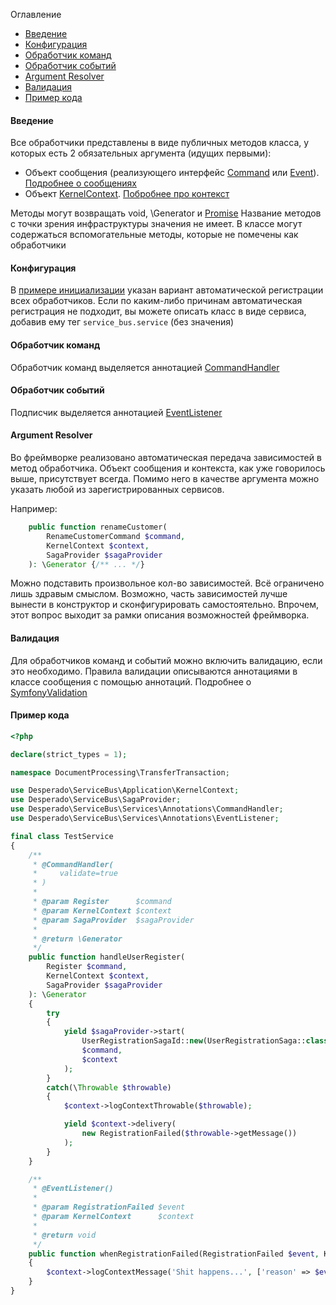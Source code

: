 Оглавление
* [Введение](https://github.com/mmasiukevich/service-bus/blob/master/doc/ru_massage_handlers.md#%D0%92%D0%B2%D0%B5%D0%B4%D0%B5%D0%BD%D0%B8%D0%B5)
* [Конфигурация](https://github.com/mmasiukevich/service-bus/blob/master/doc/ru_massage_handlers.md#%D0%9A%D0%BE%D0%BD%D1%84%D0%B8%D0%B3%D1%83%D1%80%D0%B0%D1%86%D0%B8%D1%8F)
* [Обработчик команд](https://github.com/mmasiukevich/service-bus/blob/master/doc/ru_massage_handlers.md#%D0%9E%D0%B1%D1%80%D0%B0%D0%B1%D0%BE%D1%82%D1%87%D0%B8%D0%BA-%D0%BA%D0%BE%D0%BC%D0%B0%D0%BD%D0%B4)
* [Обработчик событий](https://github.com/mmasiukevich/service-bus/blob/master/doc/ru_massage_handlers.md#%D0%9E%D0%B1%D1%80%D0%B0%D0%B1%D0%BE%D1%82%D1%87%D0%B8%D0%BA-%D1%81%D0%BE%D0%B1%D1%8B%D1%82%D0%B8%D0%B9)
* [Argument Resolver](https://github.com/mmasiukevich/service-bus/blob/master/doc/ru_massage_handlers.md#argument-resolver)
* [Валидация](https://github.com/mmasiukevich/service-bus/blob/master/doc/ru_massage_handlers.md#%D0%92%D0%B0%D0%BB%D0%B8%D0%B4%D0%B0%D1%86%D0%B8%D1%8F)
* [Пример кода](https://github.com/mmasiukevich/service-bus/blob/master/doc/ru_massage_handlers.md#%D0%9F%D1%80%D0%B8%D0%BC%D0%B5%D1%80-%D0%BA%D0%BE%D0%B4%D0%B0)

#### Введение
Все обработчики представлены в виде публичных методов класса, у которых есть 2 обязательных аргумента (идущих первыми):
* Объект сообщения (реализующего интерфейс [Command](https://github.com/mmasiukevich/service-bus/blob/master/src/Common/Contract/Messages/Command.php) или [Event](https://github.com/mmasiukevich/service-bus/blob/master/src/Common/Contract/Messages/Event.php)). [Подробнее о сообщениях](https://github.com/mmasiukevich/service-bus/blob/master/doc/ru_messages.md)
* Объект [KernelContext](https://github.com/mmasiukevich/service-bus/blob/master/src/Application/KernelContext.php). [Побробнее про контекст](https://github.com/mmasiukevich/service-bus/blob/master/doc/ru_context.md)

Методы могут возвращать void, \Generator и [Promise](https://github.com/amphp/amp/blob/master/lib/Promise.php)
Название методов с точки зрения инфраструктуры значения не имеет.
В классе могут содержаться вспомогательные методы, которые не помечены как обработчики

#### Конфигурация
В [примере инициализации](https://github.com/mmasiukevich/service-bus/blob/master/doc/ru_initialization.md) указан вариант автоматической регистрации всех обработчиков. Если по каким-либо причинам автоматическая регистрация не подходит, вы можете описать класс в виде сервиса, добавив ему тег ```service_bus.service``` (без значения)

#### Обработчик команд
Обработчик команд выделяется аннотацией [CommandHandler](https://github.com/mmasiukevich/service-bus/blob/master/src/Services/Annotations/CommandHandler.php)

#### Обработчик событий
Подписчик выделяется аннотацией [EventListener](https://github.com/mmasiukevich/service-bus/blob/master/src/Services/Annotations/EventListener.php)

#### Argument Resolver
Во фреймворке реализовано автоматическая передача зависимостей в метод обработчика. Объект сообщения и контекста, как уже говорилось выше, присутствует всегда. Помимо него в качестве аргумента можно указать любой из зарегистрированных сервисов.

Например:
```php
    public function renameCustomer(
        RenameCustomerCommand $command,
        KernelContext $context,
        SagaProvider $sagaProvider
    ): \Generator {/** ... */}
```
Можно подставить произвольное кол-во зависимостей. Всё ограничено лишь здравым смыслом. Возможно, часть зависимостей лучше вынести в конструктор и сконфигурировать самостоятельно. Впрочем, этот вопрос выходит за рамки описания возможностей фреймворка.

#### Валидация
Для обработчиков команд и событий можно включить валидацию, если это необходимо. Правила валидации описываются аннотациями в классе сообщения с помощью аннотаций. Подробнее о [SymfonyValidation](https://symfony.com/doc/current/validation.html)

#### Пример кода
```php
<?php

declare(strict_types = 1);

namespace DocumentProcessing\TransferTransaction;

use Desperado\ServiceBus\Application\KernelContext;
use Desperado\ServiceBus\SagaProvider;
use Desperado\ServiceBus\Services\Annotations\CommandHandler;
use Desperado\ServiceBus\Services\Annotations\EventListener;

final class TestService
{
    /**
     * @CommandHandler(
     *     validate=true
     * )
     *
     * @param Register      $command
     * @param KernelContext $context
     * @param SagaProvider  $sagaProvider
     *
     * @return \Generator
     */
    public function handleUserRegister(
        Register $command,
        KernelContext $context,
        SagaProvider $sagaProvider
    ): \Generator
    {
        try
        {
            yield $sagaProvider->start(
                UserRegistrationSagaId::new(UserRegistrationSaga::class),
                $command,
                $context
            );
        }
        catch(\Throwable $throwable)
        {
            $context->logContextThrowable($throwable);

            yield $context->delivery(
                new RegistrationFailed($throwable->getMessage())
            );
        }
    }

    /**
     * @EventListener()
     *
     * @param RegistrationFailed $event
     * @param KernelContext      $context
     *
     * @return void
     */
    public function whenRegistrationFailed(RegistrationFailed $event, KernelContext $context): void
    {
        $context->logContextMessage('Shit happens...', ['reason' => $event->message]);
    }
}

```